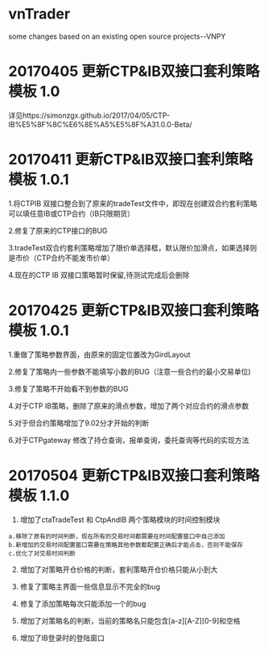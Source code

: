 # vnTrader
some changes based on an existing open source projects--VNPY


# 20170405 更新CTP&IB双接口套利策略模板 1.0
详见https://simonzgx.github.io/2017/04/05/CTP-IB%E5%8F%8C%E6%8E%A5%E5%8F%A31.0.0-Beta/


# 20170411 更新CTP&IB双接口套利策略模板 1.0.1


  1.将CTPIB 双接口整合到了原来的tradeTest文件中，即现在创建双合约套利策略可以填任意IB或CTP合约（IB只限期货）
  
  2.修复了原来的CTP接口的BUG
  
  3.tradeTest双合约套利策略增加了限价单选择框，默认限价加滑点，如果选择则是市价（CTP合约不能发市价单）
  
  4.现在的CTP IB 双接口策略暂时保留,待测试完成后会删除
  
# 20170425 更新CTP&IB双接口套利策略模板 1.0.1

  1.重做了策略参数界面，由原来的固定位置改为GirdLayout
  
  2.修复了策略内一些参数不能填写小数的BUG（注意一些合约的最小交易单位)
  
  3.修复了策略不开始看不到参数的BUG
  
  4.对于CTP IB策略，删除了原来的滑点参数，增加了两个对应合约的滑点参数
  
  5.对于但合约策略增加了9.02分才开始的判断
  
  6.对于CTPgateway 修改了持仓查询，报单查询，委托查询等代码的实现方法
  
# 20170504 更新CTP&IB双接口套利策略模板 1.1.0
  
  1. 增加了ctaTradeTest 和 CtpAndIB 两个策略模块的时间控制模块
  
    a.移除了原有的时间判断，现在所有的交易时间都需要在时间配置窗口中自己添加
    b.新增加的交易时间配置窗口需要在策略其他参数都配置正确后才能点击，否则不能保存
    c.优化了对交易时间判断
    
  2. 增加了对策略开仓价格的判断，套利策略开仓价格只能从小到大
  
  3. 修复了策略主界面一些信息显示不完全的bug
  
  4. 修复了添加策略每次只能添加一个的bug
  
  5. 增加了对策略名的判断，当前的策略名只能包含[a-z][A-Z][0-9]和空格
  
  6. 增加了IB登录时的登陆窗口
